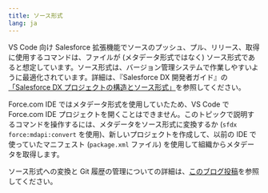 ```yaml
---
title: ソース形式
lang: ja
---
```


VS Code 向け Salesforce 拡張機能でソースのプッシュ、プル、リリース、取得に使用するコマンドは、ファイルが \(メタデータ形式ではなく\) ソース形式であると想定しています。ソース形式は、バージョン管理システムで作業しやすいように最適化されています。詳細は、『Salesforce DX 開発者ガイド』の[「Salesforce DX プロジェクトの構造とソース形式」](https://developer.salesforce.com/docs/atlas.en-us.sfdx_dev.meta/sfdx_dev/sfdx_dev_source_file_format.htm)を参照してください。

Force.com IDE ではメタデータ形式を使用していたため、VS Code で Force.com IDE プロジェクトを開くことはできません。このトピックで説明するコマンドを操作するには、メタデータをソース形式に変換するか \(`sfdx force:mdapi:convert` を使用\)、新しいプロジェクトを作成して、以前の IDE で使っていたマニフェスト \(`package.xml` ファイル\) を使用して組織からメタデータを取得します。

ソース形式への変換と Git 履歴の管理についての詳細は、[このブログ投稿](https://ntotten.com/2018/05/11/convert-metadata-to-source-format-while-maintain-git-history/)を参照してください。
